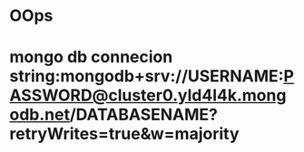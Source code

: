 # OOps


# mongo db connecion string:mongodb+srv://USERNAME:PASSWORD@cluster0.yld4l4k.mongodb.net/DATABASENAME?retryWrites=true&w=majority



